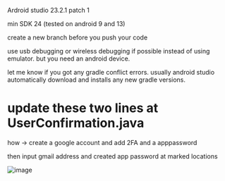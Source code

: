 Ardroid studio 23.2.1 patch 1

min SDK 24 (tested on android 9 and 13)

create a new branch before you push your code

use usb debugging or wireless debugging if possible instead of using emulator. but you need an android device.

let me know if you got any gradle conflict errors. usually android studio automatically download and installs any new gradle versions.

# update these two lines at UserConfirmation.java

how → create a google account and add 2FA and a apppassword

then input gmail address and created app password at marked locations

![image](https://github.com/Anuradha2k21/mad-cw/assets/61109105/15e25842-0dd1-4c26-a09b-62569a985b1b)
